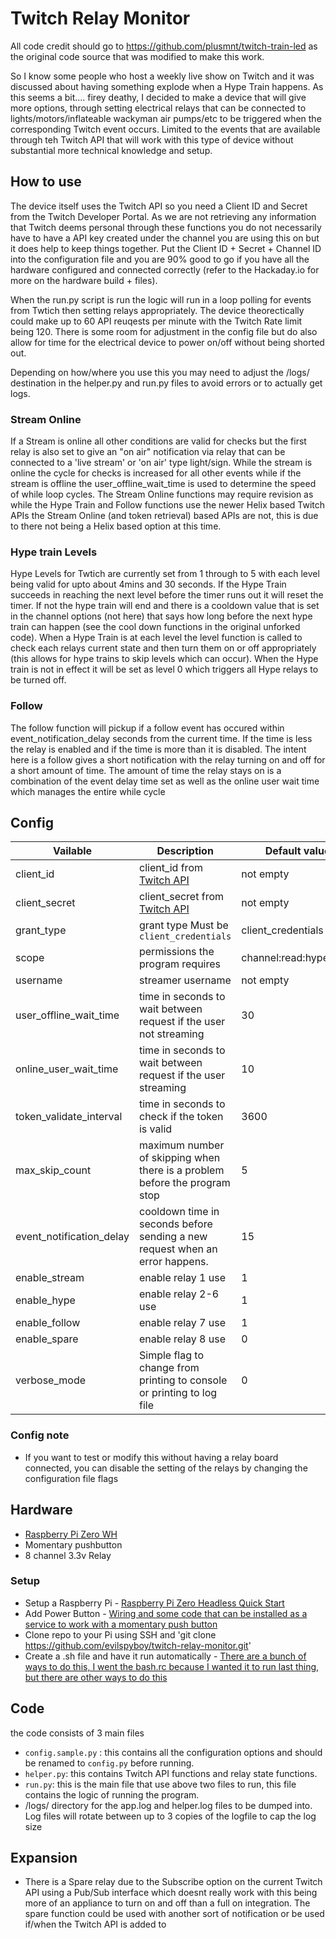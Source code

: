 # Twitch Relay Monitor
All code credit should go to https://github.com/plusmnt/twitch-train-led as the original code source that was modified to make this work.

So I know some people who host a weekly live show on Twitch and it was discussed about having something explode when a Hype Train happens. As this seems a bit.... firey deathy, I decided to make a device that will give more options, through setting electrical relays that can be connected to lights/motors/inflateable wackyman air pumps/etc to be triggered when the corresponding Twitch event occurs. Limited to the events that are available through teh Twitch API that will work with this type of device without substantial more technical knowledge and setup.

## How to use
The device itself uses the Twitch API so you need a Client ID and Secret from the Twitch Developer Portal. As we are not retrieving any information that Twitch deems personal through these functions you do not necessarily have to have a API key created under the channel you are using this on but it does help to keep things together. Put the Client ID + Secret + Channel ID into the configuration file and you are 90% good to go if you have all the hardware configured and connected correctly (refer to the Hackaday.io for more on the hardware build + files).

When the run.py script is run the logic will run in a loop polling for events from Twtich then setting relays appropriately. The device theorectically could make up to 60 API reuqests per minute with the Twitch Rate limit being 120. There is some room for adjustment in the config file but do also allow for time for the electrical device to power on/off without being shorted out.

Depending on how/where you use this you may need to adjust the /logs/ destination in the helper.py and run.py files to avoid errors or to actually get logs.

### Stream Online
If a Stream is online all other conditions are valid for checks but the first relay is also set to give an "on air" notification via relay that can be connected to a 'live stream' or 'on air' type light/sign. While the stream is online the cycle for checks is increased for all other events while if the stream is offline the user_offline_wait_time is used to determine the speed of while loop cycles. The Stream Online functions may require revision as while the Hype Train and Follow functions use the newer Helix based Twitch APIs the Stream Online (and token retrieval) based APIs are not, this is due to there not being a Helix based option at this time.

### Hype train Levels
Hype Levels for Twtich are currently set from 1 through to 5 with each level being valid for upto about 4mins and 30 seconds. If the Hype Train succeeds in reaching the next level before the timer runs out it will reset the timer. If not the hype train will end and there is a cooldown value that is set in the channel options (not here) that says how long before the next hype train can happen (see the cool down functions in the original unforked code). When a Hype Train is at each level the level function is called to check each relays current state and then turn them on or off appropriately (this allows for hype trains to skip levels which can occur). When the Hype train is not in effect it will be set as level 0 which triggers all Hype relays to be turned off.

### Follow
The follow function will pickup if a follow event has occured within event_notification_delay seconds from the current time. If the time is less the relay is enabled and if the time is more than it is disabled. The intent here is a follow gives a short notification with the relay turning on and off for a short amount of time. The amount of time the relay stays on is a combination of the event delay time set as well as the online user wait time which manages the entire while cycle

## Config
| Vailable                | Description                                                                  | Default value           |
|-------------------------|------------------------------------------------------------------------------|-------------------------|
| client_id               | client_id from [Twitch API](https://dev.twitch.tv/console/apps/create)       | not empty               |
| client_secret           | client_secret from [Twitch API](https://dev.twitch.tv/console/apps/create)   | not empty               |
| grant_type              | grant type Must be `client_credentials`                                      | client_credentials      |
| scope                   | permissions the program requires                                             | channel:read:hype_train |
| username                | streamer username                                                            | not empty               |
| user_offline_wait_time  | time in seconds to wait between request if the user not streaming            | 30                      |
| online_user_wait_time   | time in seconds to wait between request if the user streaming                | 10                      |
| token_validate_interval | time in seconds  to check if the token is valid                              | 3600                    |
| max_skip_count          | maximum number of skipping when there is a problem before the program stop   | 5                       |
| event_notification_delay| cooldown time in seconds before sending a new request when an error happens. | 15                      |
| enable_stream           | enable relay 1 use                                                           | 1                       |
| enable_hype             | enable relay 2-6 use                                                         | 1                       |
| enable_follow           | enable relay 7 use                                                           | 1                       |
| enable_spare            | enable relay 8 use                                                           | 0                       |
| verbose_mode            | Simple flag to change from printing to console or printing to log file       | 0                       |

### Config note 
- If you want to test or modify this without having a relay board connected, you can disable the setting of the relays by changing the configuration file flags

## Hardware
* [Raspberry Pi Zero WH](https://www.adafruit.com/product/3708)
* Momentary pushbutton
* 8 channel 3.3v Relay

### Setup 
* Setup a Raspberry Pi - [Raspberry Pi Zero Headless Quick Start](https://learn.adafruit.com/raspberry-pi-zero-creation)
* Add Power Button - [Wiring and some code that can be installed as a service to work with a momentary push button](https://howchoo.com/g/mwnlytk3zmm/how-to-add-a-power-button-to-your-raspberry-pi)
* Clone repo to your Pi using SSH and 'git clone https://github.com/evilspyboy/twitch-relay-monitor.git'
* Create a .sh file and have it run automatically - [There are a bunch of ways to do this, I went the bash.rc because I wanted it to run last thing, but there are other ways to do this](https://www.dexterindustries.com/howto/run-a-program-on-your-raspberry-pi-at-startup/)

## Code
the code consists of 3 main files 
- `config.sample.py` : this contains all the configuration options and should be renamed to `config.py` before running.
- `helper.py`: this contains Twitch API functions and relay state functions.
- `run.py`: this is the main file that use above two files to run, this file contains the logic of running the program.
- /logs/ directory for the app.log and helper.log files to be dumped into. Log files will rotate between up to 3 copies of the logfile to cap the log size


## Expansion
- There is a Spare relay due to the Subscribe option on the current Twitch API using a Pub/Sub interface which doesnt really work with this being more of an appliance to turn on and off than a full on integration. The spare function could be used with another sort of notification or be used if/when the Twitch API is added to
